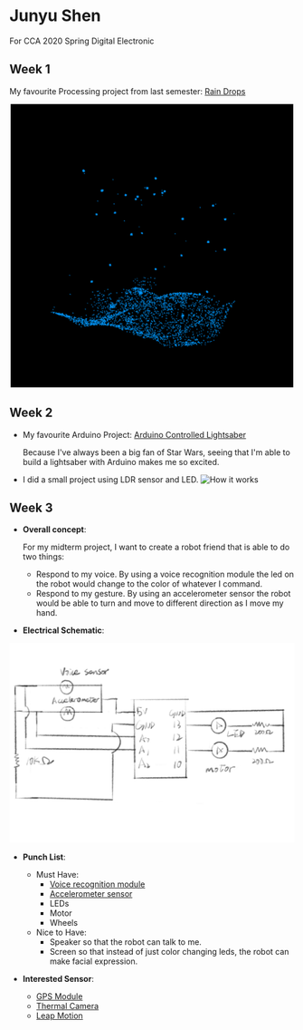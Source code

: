 # Junyu Shen
For CCA 2020 Spring Digital Electronic

## Week 1
My favourite Processing project from last semester: [Rain Drops](https://github.com/ShandShen/Junyu-Shen/tree/master/Week01)
<p align="center">
  <img width="500" height="500" src="https://github.com/ShandShen/Junyu-Shen/blob/master/Week01/Screenshot.png">
</p>

## Week 2
* My favourite Arduino Project: [Arduino Controlled Lightsaber](https://www.youtube.com/watch?v=Dzpe1GVOJXU)

  Because I've always been a big fan of Star Wars, seeing that I'm able to build a lightsaber with Arduino makes me so excited.

* I did a small project using LDR sensor and LED.
![How it works](https://github.com/ShandShen/Junyu-Shen/blob/master/Week02/HowItWorks.gif)

## Week 3
* __Overall concept__:

  For my midterm project, I want to create a robot friend that is able to do two things:
  * Respond to my voice. By using a voice recognition module the led on the robot would change to the color of whatever I command.
  * Respond to my gesture. By using an accelerometer sensor the robot would be able to turn and move to different direction as I move my hand. 

* __Electrical Schematic__:

![Electrical Schematic](https://github.com/ShandShen/Junyu-Shen/blob/master/Week03/electrical%20schematic.jpg)

* __Punch List__:
  * Must Have: 
    * [Voice recognition module](https://www.banggood.com/Voice-Recognition-Module-With-Microphone-Control-Voice-Board-p-1056127.html?akmClientCountry=America&utm_source=youtube&utm_medium=liangzhenhua&utm_campaign=MertArduino&utm_content=liangzhenhua&p=CS120478587752016125&cur_warehouse=CN)
    * [Accelerometer sensor](https://www.adafruit.com/product/3886)
    * LEDs
    * Motor
    * Wheels
  * Nice to Have:
    * Speaker so that the robot can talk to me.
    * Screen so that instead of just color changing leds, the robot can make facial expression. 

* __Interested Sensor__:
  * [GPS Module](https://www.adafruit.com/product/790)
  * [Thermal Camera](https://www.adafruit.com/product/3538)
  * [Leap Motion](https://www.adafruit.com/product/2106)
